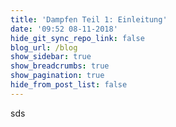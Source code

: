 ```yaml
---
title: 'Dampfen Teil 1: Einleitung'
date: '09:52 08-11-2018'
hide_git_sync_repo_link: false
blog_url: /blog
show_sidebar: true
show_breadcrumbs: true
show_pagination: true
hide_from_post_list: false
---
```


sds